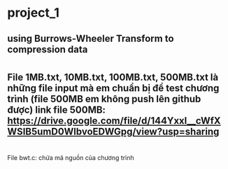 # project_1
using Burrows-Wheeler Transform to compression data
--------------------------------------------------------------
#
File 1MB.txt, 10MB.txt, 100MB.txt, 500MB.txt là những file input mà em chuẩn bị để test chương trình
	(file 500MB em không push lên github được)
link file 500MB: https://drive.google.com/file/d/144Yxxl__cWfXWSIB5umD0WlbvoEDWGpg/view?usp=sharing
--------------------------------------------------------------
#
File bwt.c: chứa mã nguồn của chương trình


